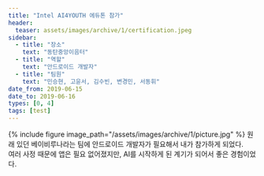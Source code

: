 ```yaml
---
title: "Intel AI4YOUTH 에듀톤 참가"
header:
  teaser: assets/images/archive/1/certification.jpeg
sidebar:
  - title: "장소"
    text: "동탄중앙이음터"
  - title: "역할"
    text: "안드로이드 개발자"
  - title: "팀원"
    text: "민승현, 고윤서, 김수빈, 변경민, 서동휘"
date_from: 2019-06-15
date_to: 2019-06-16
types: [0, 4]
tags: [test]
---
```

{% include figure image_path="/assets/images/archive/1/picture.jpg" %}
원래 있던 베이비루나라는 팀에 안드로이드 개발자가 필요해서 내가 참가하게 되었다.  
여러 사정 때문에 앱은 필요 없어졌지만, AI를 시작하게 된 계기가 되어서 좋은 경험이었다.